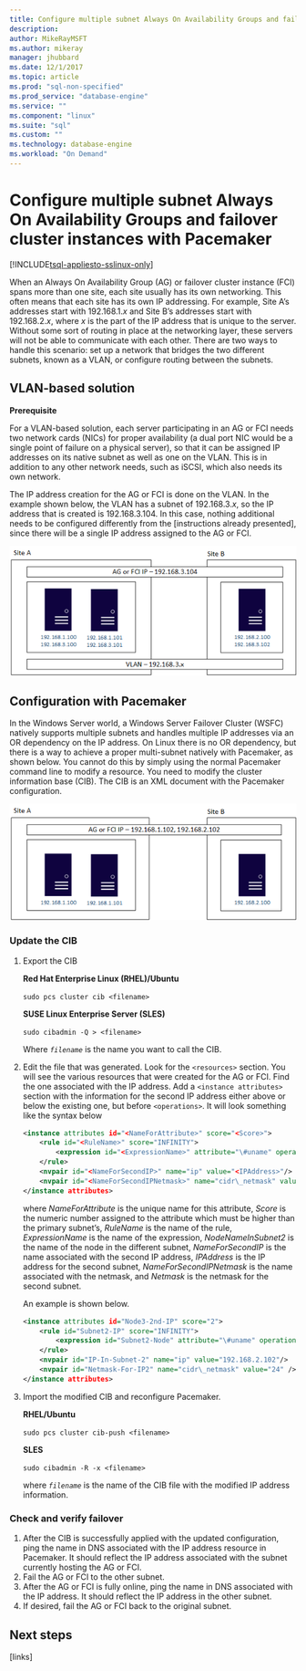 ```yaml
---
title: Configure multiple subnet Always On Availability Groups and failover cluster instances with Pacemaker | Microsoft Docs
description: 
author: MikeRayMSFT 
ms.author: mikeray 
manager: jhubbard
ms.date: 12/1/2017
ms.topic: article
ms.prod: "sql-non-specified"
ms.prod_service: "database-engine"
ms.service: ""
ms.component: "linux"
ms.suite: "sql"
ms.custom: ""
ms.technology: database-engine
ms.workload: "On Demand"
---
```


# Configure multiple subnet Always On Availability Groups and failover cluster instances with Pacemaker

[!INCLUDE[tsql-appliesto-sslinux-only](../includes/tsql-appliesto-sslinux-only.md)]

When an Always On Availability Group (AG) or failover cluster instance (FCI) spans more than one site, each site usually has its own networking. This often means that each site has its own IP addressing. For example, Site A’s addresses start with 192.168.1.*x* and Site B’s addresses start with 192.168.2.*x*, where *x* is the part of the IP address that is unique to the server. Without some sort of routing in place at the networking layer, these servers will not be able to communicate with each other. There are two ways to handle this scenario: set up a network that bridges the two different subnets, known as a VLAN, or configure routing between the subnets.

## VLAN-based solution

**Prerequisite**

For a VLAN-based solution, each server participating in an AG or FCI needs two network cards (NICs) for proper availability (a dual port NIC would be a single point of failure on a physical server), so that it can be assigned IP addresses on its native subnet as well as one on the VLAN. This is in addition to any other network needs, such as iSCSI, which also needs its own network.

The IP address creation for the AG or FCI is done on the VLAN. In the example shown below, the VLAN has a subnet of 192.168.3.*x*, so the IP address that is created is 192.168.3.104. In this case, nothing additional needs to be configured differently from the \[instructions already presented\], since there will be a single IP address assigned to the AG or FCI.

![](./media/7-configure-multiple-subnet-ha/image1.png)

## Configuration with Pacemaker
In the Windows Server world, a Windows Server Failover Cluster (WSFC) natively supports multiple subnets and handles multiple IP addresses via an OR dependency on the IP address. On Linux there is no OR dependency, but there is a way to achieve a proper multi-subnet natively with Pacemaker, as shown below. You cannot do this by simply using the normal Pacemaker command line to modify a resource. You need to modify the cluster information base (CIB). The CIB is an XML document with the Pacemaker configuration.

![](./media/7-configure-multiple-subnet-ha/image2.png)

### Update the CIB

1.  Export the CIB

    **Red Hat Enterprise Linux (RHEL)/Ubuntu**

    `sudo pcs cluster cib <filename>`

    **SUSE Linux Enterprise Server (SLES)**

    `sudo cibadmin -Q > <filename>`

    Where *`filename`* is the name you want to call the CIB.

2.  Edit the file that was generated. Look for the `<resources>` section. You will see the various resources that were created for the AG or FCI. Find the one associated with the IP address. Add a `<instance attributes>` section with the information for the second IP address either above or below the existing one, but before `<operations>`. It will look something like the syntax below

    ```xml
    <instance attributes id="<NameForAttribute>" score="<Score>">
        <rule id="<RuleName>" score="INFINITY">
            <expression id="<ExpressionName>" attribute="\#uname" operation="eq" value="<NodeNameInSubnet2>" />
        </rule>
        <nvpair id="<NameForSecondIP>" name="ip" value="<IPAddress>"/>
        <nvpair id="<NameForSecondIPNetmask>" name="cidr\_netmask" value="<Netmask>"/>
    </instance attributes>
    ```
    
    where *NameForAttribute* is the unique name for this attribute, *Score* is the numeric number assigned to the attribute which must be higher than the primary subnet’s, *RuleName* is the name of the rule, *ExpressionName* is the name of the expression, *NodeNameInSubnet2* is the name of the node in the different subnet, *NameForSecondIP* is the name associated with the second IP address, *IPAddress* is the IP address for the second subnet, *NameForSecondIPNetmask* is the name associated with the netmask, and *Netmask* is the netmask for the second subnet.
    
    An example is shown below.
    
    ```xml
    <instance attributes id="Node3-2nd-IP" score="2">
        <rule id="Subnet2-IP" score="INFINITY">
            <expression id="Subnet2-Node" attribute="\#uname" operation="eq" value="Node3" />
        </rule>
        <nvpair id="IP-In-Subnet-2" name="ip" value="192.168.2.102"/>
        <nvpair id="Netmask-For-IP2" name="cidr\_netmask" value="24" />
    </instance attributes>
    ```

3.  Import the modified CIB and reconfigure Pacemaker.

    **RHEL/Ubuntu**

    `sudo pcs cluster cib-push <filename>`

    **SLES**

    `sudo cibadmin -R -x <filename>`

    where *`filename`* is the name of the CIB file with the modified IP address information.

### Check and verify failover

1.  After the CIB is successfully applied with the updated configuration, ping the name in DNS associated with the IP address resource in Pacemaker. It should reflect the IP address associated with the subnet currently hosting the AG or FCI.
2.  Fail the AG or FCI to the other subnet.
3.  After the AG or FCI is fully online, ping the name in DNS associated with the IP address. It should reflect the IP address in the other subnet.
4.  If desired, fail the AG or FCI back to the original subnet.

## Next steps
[links]
